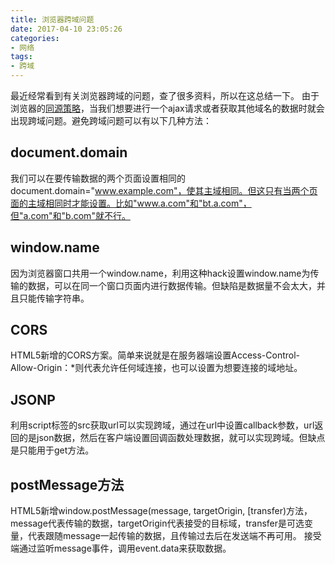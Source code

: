 ```yaml
---
title: 浏览器跨域问题
date: 2017-04-10 23:05:26
categories:
- 网络
tags:
- 跨域
---
```


最近经常看到有关浏览器跨域的问题，查了很多资料，所以在这总结一下。
由于浏览器的[同源策略](https://developer.mozilla.org/zh-CN/docs/Web/Security/Same-origin_policy)，当我们想要进行一个ajax请求或者获取其他域名的数据时就会出现跨域问题。避免跨域问题可以有以下几种方法：
<!--more-->
## document.domain
我们可以在要传输数据的两个页面设置相同的document.domain="www.example.com"，使其主域相同。但这只有当两个页面的主域相同时才能设置。比如"www.a.com"和"bt.a.com"，但"a.com"和"b.com"就不行。

## window.name
因为浏览器窗口共用一个window.name，利用这种hack设置window.name为传输的数据，可以在同一个窗口页面内进行数据传输。但缺陷是数据量不会太大，并且只能传输字符串。

## CORS
HTML5新增的CORS方案。简单来说就是在服务器端设置Access-Control-Allow-Origin：*则代表允许任何域连接，也可以设置为想要连接的域地址。

## JSONP
利用script标签的src获取url可以实现跨域，通过在url中设置callback参数，url返回的是json数据，然后在客户端设置回调函数处理数据，就可以实现跨域。但缺点是只能用于get方法。

## postMessage方法
HTML5新增window.postMessage(message, targetOrigin, [transfer)方法，message代表传输的数据，targetOrigin代表接受的目标域，transfer是可选变量，代表跟随message一起传输的数据，且传输过去后在发送端不再可用。
接受端通过监听message事件，调用event.data来获取数据。
